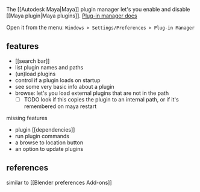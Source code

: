 The [[Autodesk Maya|Maya]] plugin manager let's you enable and disable [[Maya plugin|Maya plugins]].
[Plug-in manager docs](https://help.autodesk.com/view/MAYAUL/2024/ENU/?guid=GUID-2CF7D90B-EF10-40D1-9129-9D401CCAB952)

Open it from the menu: `Windows > Settings/Preferences > Plug-in Manager`
## features
- [[search bar]]
- list plugin names and paths
- (un)load plugins
- control if a plugin loads on startup
- see some very basic info about a plugin
- browse: let's you load external plugins that are not in the path
	- [ ] TODO look if this copies the plugin to an internal path, or if it's remembered on maya restart

missing features
- plugin [[dependencies]]
- run plugin commands
- a browse to location button
- an option to update plugins
## references
similar to [[Blender preferences Add-ons]]
